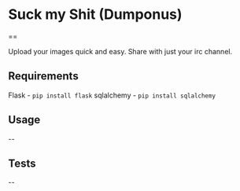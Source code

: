 # Suck my Shit (Dumponus)
==

Upload your images quick and easy. Share with just your irc channel.

Requirements
--

Flask - `pip install flask`
sqlalchemy - `pip install sqlalchemy`

## Usage
--

## Tests
--